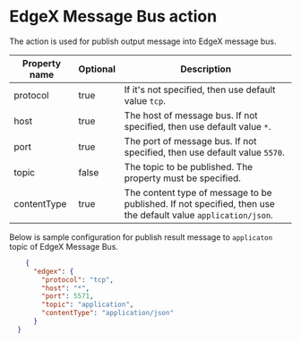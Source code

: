 # EdgeX Message Bus action

The action is used for publish output message into EdgeX message bus.

| Property name | Optional | Description                                                  |
| ------------- | -------- | ------------------------------------------------------------ |
| protocol      | true     | If it's not specified, then use default value ``tcp``.       |
| host          | true     | The host of message bus. If not specified, then use default value ``*``. |
| port          | true     | The port of message bus. If not specified, then use default value ``5570``. |
| topic         | false    | The topic to be published. The property must be specified.   |
| contentType   | true     | The content type of message to be published. If not specified, then use the default value ``application/json``. |

Below is sample configuration for publish result message to ``applicaton`` topic of EdgeX Message Bus.
```json
	{
      "edgex": {
        "protocol": "tcp",
        "host": "*",
        "port": 5571,
        "topic": "application",
        "contentType": "application/json"
      }
  }
```

